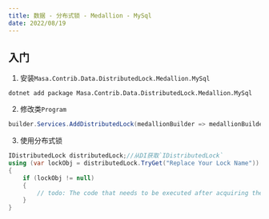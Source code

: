 ```yaml
---
title: 数据 - 分布式锁 - Medallion - MySql
date: 2022/08/19
---
```


## 入门

1. 安装`Masa.Contrib.Data.DistributedLock.Medallion.MySql`

``` shell
dotnet add package Masa.Contrib.Data.DistributedLock.Medallion.MySql
```

2. 修改类`Program`

``` C#
builder.Services.AddDistributedLock(medallionBuilder => medallionBuilder.UseMySQL("Server=localhost;Database=identity;Uid=myUsername;Pwd=P@ssw0rd"));
```

3. 使用分布式锁

``` C#
IDistributedLock distributedLock;//从DI获取`IDistributedLock`
using (var lockObj = distributedLock.TryGet("Replace Your Lock Name"))
{
    if (lockObj != null)
    {
        // todo: The code that needs to be executed after acquiring the distributed lock
    }
}
```